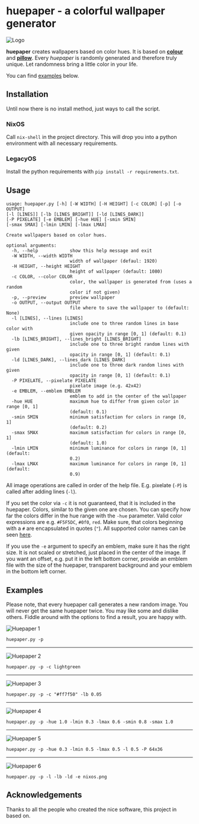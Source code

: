 # huepaper - a colorful wallpaper generator

![Logo](./images/logo.png)

**huepaper** creates wallpapers based on color hues.
It is based on [**colour**](https://github.com/vaab/colour) and [**pillow**](https://python-pillow.org/).
Every *huepaper* is randomly generated and therefore truly unique.
Let randomness bring a little color in your life.

You can find [examples](#examples) below.

## Installation

Until now there is no install method, just ways to call the script.

### NixOS

Call `nix-shell` in the project directory. This will drop you into a
python environment with all necessary requirements.

### LegacyOS

Install the python requirements with `pip install -r requirements.txt`.

## Usage

    usage: huepaper.py [-h] [-W WIDTH] [-H HEIGHT] [-c COLOR] [-p] [-o OUTPUT]
    [-l [LINES]] [-lb [LINES_BRIGHT]] [-ld [LINES_DARK]]
    [-P PIXELATE] [-e EMBLEM] [-hue HUE] [-smin SMIN]
    [-smax SMAX] [-lmin LMIN] [-lmax LMAX]
    
    Create wallpapers based on color hues.
    
    optional arguments:
      -h, --help            show this help message and exit
      -W WIDTH, --width WIDTH
                            width of wallpaper (defaul: 1920)
      -H HEIGHT, --height HEIGHT
                            height of wallpaper (default: 1080)
      -c COLOR, --color COLOR
                            color, the wallpaper is generated from (uses a random
                            color if not given)
      -p, --preview         preview wallpaper
      -o OUTPUT, --output OUTPUT
                            file where to save the wallpaper to (default: None)
      -l [LINES], --lines [LINES]
                            include one to three random lines in base color with
                            given opacity in range [0, 1] (default: 0.1)
      -lb [LINES_BRIGHT], --lines_bright [LINES_BRIGHT]
                            include one to three bright random lines with given
                            opacity in range [0, 1] (default: 0.1)
      -ld [LINES_DARK], --lines_dark [LINES_DARK]
                            include one to three dark random lines with given
                            opacity in range [0, 1] (default: 0.1)
      -P PIXELATE, --pixelate PIXELATE
                            pixelate image (e.g. 42x42)
      -e EMBLEM, --emblem EMBLEM
                            emblem to add in the center of the wallpaper
      -hue HUE              maximum hue to differ from given color in range [0, 1]
                            (default: 0.1)
      -smin SMIN            minimum satisfaction for colors in range [0, 1]
                            (default: 0.2)
      -smax SMAX            maximum satisfaction for colors in range [0, 1]
                            (default: 1.0)
      -lmin LMIN            minimum luminance for colors in range [0, 1] (default:
                            0.2)
      -lmax LMAX            maximum luminance for colors in range [0, 1] (default:
                            0.9)

All image operations are called in order of the help file. E.g. pixelate
(`-P`) is called after adding lines (`-l`).

If you set the color via `-c` it is not guaranteed, that it is included
in the huepaper. Colors, similar to the given one are chosen. You can
specify how far the colors differ in the hue range with the `-hue`
parameter. Valid color expressions are e.g. `#F5F5DC`, `#0f0`, `red`.
Make sure, that colors beginning with a `#` are encapsulated in quotes
(`"`). All supported color names can be seen
[here](https://www.w3schools.com/colors/colors_names.asp).

If you use the `-e` argument to specify an emblem, make sure it has the
right size. It is not scaled or stretched, just placed in the center of
the image. If you want an offset, e.g. put it in the left bottom corner,
provide an emblem file with the size of the huepaper, transparent
background and your emblem in the bottom left corner.

## Examples

Please note, that every huepaper call generates a new random image. You
will never get the same huepaper twice. You may like some and dislike
others. Fiddle around with the options to find a result, you are happy
with.

![Huepaper 1](./images/huepaper_1.png)

`huepaper.py -p`

-----

![Huepaper 2](./images/huepaper_2.png)

`huepaper.py -p -c lightgreen`

-----

![Huepaper 3](./images/huepaper_3.png)

`huepaper.py -p -c "#ff7f50" -lb 0.05`

-----

![Huepaper 4](./images/huepaper_4.png)

`huepaper.py -p -hue 1.0 -lmin 0.3 -lmax 0.6 -smin 0.8 -smax 1.0`

-----

![Huepaper 5](./images/huepaper_5.png)

`huepaper.py -p -hue 0.3 -lmin 0.5 -lmax 0.5 -l 0.5 -P 64x36`

-----

![Huepaper 6](./images/huepaper_6.png)

`huepaper.py -p -l -lb -ld -e nixos.png`

## Acknowledgements

Thanks to all the people who created the nice software, this project in
based on.
